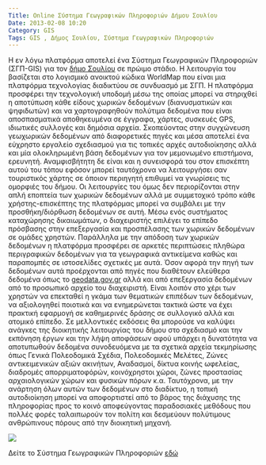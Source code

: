 ```yaml
---
Title: Online Σύστημα Γεωγραφικών Πληροφοριών Δήμου Σουλίου
Date: 2013-02-08 10:20
Category: GIS
Tags: GIS , Δήμος Σουλίου, Σύστημα Γεωγραφικών Πληροφοριών
---
```


Η εν λόγω πλατφόρμα αποτελεί ένα Σύστημα Γεωγραφικών Πληροφοριών (ΣΓΠ-GIS) για τον [δήμο Σουλίου](http://www.dimossouliou.gov.gr/) σε πρώιμο στάδιο. Η λειτουργία του βασίζεται στο λογισμικό ανοικτού κώδικα  WorldMap που είναι μια πλατφόρμα τεχνολογίας διαδικτύου σε συνδυασμό με ΣΓΠ. Η πλατφόρμα προσφέρει την τεχνολογική υποδομή μέσω της οποίας μπορεί να στηριχθεί η αποτύπωση κάθε είδους χωρικών δεδομένων (διανυσματικών και ψηφιδωτών) και να χαρτογραφηθούν πολύτιμα δεδομένα που είναι αποσπασματικά αποθηκευμένα σε έγγραφα, χάρτες, συσκευές GPS, ιδιωτικές συλλογές και δημόσια αρχεία. Σκοπεύοντας στην συγχώνευση γεωχωρικών δεδομένων από διαφορετικές πηγές και μέσα αποτελεί ένα εύχρηστο εργαλείο σχεδιασμού για τις τοπικές αρχές αυτοδιοίκησης αλλά και μία ολοκληρωμένη βάση δεδομένων για τον μεμονωμένο επιστήμονα, ερευνητή. Αναμφισβήτητη δε είναι και η συνεισφορά του στον επισκέπτη αυτού του τόπου εφόσον μπορεί ταυτόχρονα να λειτουργήσει σαν τουριστικός χάρτης σε όποιον περιηγητή επιθυμεί να γνωρίσεις τις ομορφιές του δήμου. Οι λειτουργίες του όμως δεν περιορίζονται στην απλή εποπτεία των χωρικών δεδομένων αλλά με συμμετοχικό τρόπο κάθε χρήστης-επισκέπτης της πλατφόρμας μπορεί να συμβάλει με την προσθήκη/διόρθωση δεδομένων σε αυτή. Μέσω ενός συστήματος καταχώρησης δικαιωμάτων, ο διαχειριστής επιλέγει το επίπεδο πρόσβασης στην επεξεργασία και προσπέλασης των χωρικών δεδομένων σε ομάδες χρηστών. Παράλληλα με την απόδοση των χωρικών δεδομένων η πλατφόρμα προσφέρει σε αρκετές περιπτώσεις πληθώρα περιγραφικών δεδομένων για τα γεωγραφικά αντικείμενα καθώς και παραπομπές σε ιστοσελίδες σχετικές με αυτά. Όσον αφορά την πηγή των δεδομένων αυτά προέρχονται από πηγές που διαθέτουν ελεύθερα δεδομένα όπως το [geodata.gov.gr](http://geodata.gov.gr/) αλλά και από επεξεργασία δεδομένων από το προσωπικό αρχείο του διαχειριστή.
Είναι λοιπόν στο χέρι των χρηστών να επεκταθεί η γκάμα των θεματικών επιπέδων των δεδομένων, να αξιολογηθεί ποιοτικά και να ενημερώνεται τακτικά ώστε να έχει πρακτική εφαρμογή σε καθημερινές δράσης σε συλλογικό αλλά και ατομικό επίπεδο. Σε μελλοντικές εκδόσεις θα μπορούσε να καλύψει ανάγκες της διοικητικής λειτουργίας του δήμου στο σχεδιασμό και την εκπόνηση έργων και την λήψη αποφάσεων αφού υπάρχει η δυνατότητα να αποτυπωθούν δεδομένα συνοδευόμενα με τα σχετικά αρχεία τεκμηρίωσης όπως Γενικά Πολεοδομικά Σχέδια, Πολεοδομικές Μελέτες, Ζώνες αντικειμενικών αξιών ακινήτων, Αναδασμοί, δίκτυα κοινής ωφελείας, διαδρομές απορριματοφόρών, κοινόχρηστοι χώροι, ζώνες προστασίας αρχαιολογικών χώρων και φυσικών πόρων  κ.α. Ταυτόχρονα, με την ανάρτηση όλων αυτών των δεδομένων στο διαδίκτυο, η τοπική αυτοδιοίκηση μπορεί να αποφορτιστεί από το βάρος της διάχυσης της πληροφορίας προς το κοινό αποφεύγοντας παραδοσιακές μεθόδους που πολλές φορές ταλαιπωρούν τον πολίτη και δεσμεύουν πολύτιμους ανθρώπινους πόρους από την διοικητική μηχανή.

![]({static}images/gis_souliou.jpg)

Δείτε το Σύστημα Γεωγραφικών Πληροφοριών [εδώ](http://worldmap.harvard.edu/maps/536)

